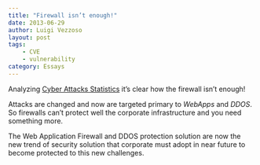 ```yaml
---
title: "Firewall isn’t enough!"
date: 2013-06-29
author: Luigi Vezzoso
layout: post
tags: 
    - CVE
    - vulnerability
category: Essays
---
```


Analyzing  [Cyber Attacks Statistics](http://hackmageddon.com/2013-cyber-attacks-statistics/) it’s clear how the firewall isn’t enough!

Attacks are changed and now are targeted primary to *WebApps* and *DDOS*. So firewalls can’t protect well the corporate infrastructure and you need something more.

The Web Application Firewall and DDOS protection solution are now the new trend of security solution that corporate must adopt in near future to become protected to this new challenges.
